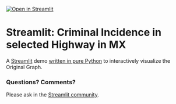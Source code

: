 [![Open in Streamlit](https://static.streamlit.io/badges/streamlit_badge_black_white.svg)](https://share.streamlit.io/streamlit/demo-uber-nyc-pickups/main)

# Streamlit: Criminal Incidence in selected Highway in MX
A [Streamlit](https://streamlit.io) demo [written in pure Python](https://github.com/streamlit/demo-uber-nyc-pickups/blob/main/streamlit_app.py) to interactively visualize the Original Graph.

<!-- ![Final App Animation](https://github.com/streamlit/demo-uber-nyc-pickups/raw/main/uber_demo.png "Uber demo") -->

<!-- ## Run this demo locally
```
pip install --upgrade streamlit
streamlit run https://raw.githubusercontent.com/streamlit/demo-uber-nyc-pickups/main/streamlit_app.py
``` -->

### Questions? Comments?

Please ask in the [Streamlit community](https://discuss.streamlit.io).
